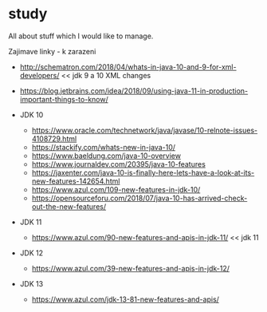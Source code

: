 # study
All about stuff which I would like to manage.

Zajimave linky - k zarazeni
+ http://schematron.com/2018/04/whats-in-java-10-and-9-for-xml-developers/ << jdk 9 a 10 XML changes
+ https://blog.jetbrains.com/idea/2018/09/using-java-11-in-production-important-things-to-know/

+ JDK 10
  + https://www.oracle.com/technetwork/java/javase/10-relnote-issues-4108729.html
  + https://stackify.com/whats-new-in-java-10/
  + https://www.baeldung.com/java-10-overview
  + https://www.journaldev.com/20395/java-10-features
  + https://jaxenter.com/java-10-is-finally-here-lets-have-a-look-at-its-new-features-142654.html
  + https://www.azul.com/109-new-features-in-jdk-10/
  + https://opensourceforu.com/2018/07/java-10-has-arrived-check-out-the-new-features/

+ JDK 11
  + https://www.azul.com/90-new-features-and-apis-in-jdk-11/ << jdk 11
+ JDK 12
  + https://www.azul.com/39-new-features-and-apis-in-jdk-12/
+ JDK 13
  + https://www.azul.com/jdk-13-81-new-features-and-apis/
